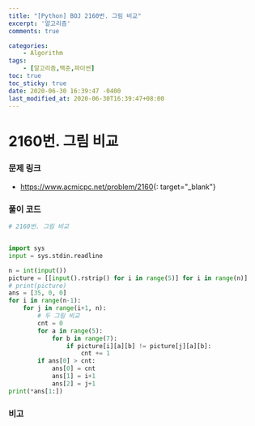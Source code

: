 ```yaml
---
title: "[Python] BOJ 2160번. 그림 비교"
excerpt: '알고리즘'
comments: true

categories:
    - Algorithm
tags:
    - [알고리즘,백준,파이썬]
toc: true
toc_sticky: true
date: 2020-06-30 16:39:47 -0400
last_modified_at: 2020-06-30T16:39:47+08:00
---
```


# 2160번. 그림 비교

### 문제 링크
- <https://www.acmicpc.net/problem/2160>{: target="\_blank"}

### 풀이 코드

```python
# 2160번. 그림 비교


import sys
input = sys.stdin.readline

n = int(input())
picture = [[input().rstrip() for i in range(5)] for i in range(n)]
# print(picture)
ans = [35, 0, 0]
for i in range(n-1):
    for j in range(i+1, n):
        # 두 그림 비교
        cnt = 0
        for a in range(5):
            for b in range(7):
                if picture[i][a][b] != picture[j][a][b]:
                    cnt += 1
        if ans[0] > cnt:
            ans[0] = cnt
            ans[1] = i+1
            ans[2] = j+1
print(*ans[1:])
```

### 비고